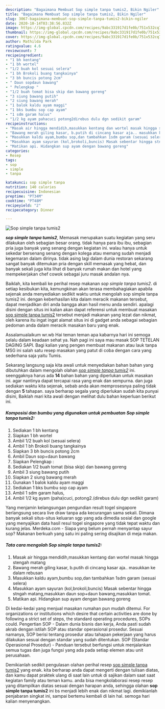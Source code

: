 ```yaml
---
description: "Bagaimana Membuat Sop simple tanpa tumis2, Bikin Ngiler"
title: "Bagaimana Membuat Sop simple tanpa tumis2, Bikin Ngiler"
slug: 3067-bagaimana-membuat-sop-simple-tanpa-tumis2-bikin-ngiler
date: 2020-10-14T03:38:56.832Z
image: https://img-global.cpcdn.com/recipes/9abc331917d1fe0b/751x532cq70/sop-simple-tanpa-tumis2-foto-resep-utama.jpg
thumbnail: https://img-global.cpcdn.com/recipes/9abc331917d1fe0b/751x532cq70/sop-simple-tanpa-tumis2-foto-resep-utama.jpg
cover: https://img-global.cpcdn.com/recipes/9abc331917d1fe0b/751x532cq70/sop-simple-tanpa-tumis2-foto-resep-utama.jpg
author: Mathilda Park
ratingvalue: 4.6
reviewcount: 7
recipeingredient:
- "1 bh kentang"
- "1 bh wortel"
- "1/2 buah kol sesuai selera"
- "1 bh Brokoli buang tangkainya"
- "3 bh buncis potong 2cm"
- " Daun sopdaun bawang"
- " Pelengkap "
- "1/2 buah tomat bisa skip dan bawang goreng"
- "3 siung bawang putih"
- "2 siung bawang merah"
- "1 balok kaldu ayam maggi"
- "1 bks bumbu sop cap ayam"
- "1 sdm garam halus"
- "1/2 kg ayam pahacuci potong2direbus dulu dgn sedikit garam"
recipeinstructions:
- "Masak air hingga mendidih,masukkan kentang dan wortel masak hingga stengah matang"
- "Bawang merah giling kasar, b.putih di cincang kasar aja.. masukkan ke dalam rebusan"
- "Masukkan kaldu ayam,bumbu sop,dan tambahkan 1sdm garam (sesuai selera)"
- "Masukkan ayam sayuran (kol,brokoli,buncis) Masak sebentar hingga stngah matang,masukkan daun sop+daun bawang,masukkan tomat."
- "Matikan api. Hidangkan sup ayam dengan bawang goreng"
categories:
- Resep
tags:
- sop
- simple
- tanpa

katakunci: sop simple tanpa 
nutrition: 140 calories
recipecuisine: Indonesian
preptime: "PT34M"
cooktime: "PT48M"
recipeyield: "2"
recipecategory: Dinner

---
```



![Sop simple tanpa tumis2](https://img-global.cpcdn.com/recipes/9abc331917d1fe0b/751x532cq70/sop-simple-tanpa-tumis2-foto-resep-utama.jpg)

<b><i>sop simple tanpa tumis2</i></b>, Memasak merupakan suatu kegiatan yang seru dilakukan oleh sebagian besar orang. tidak hanya para ibu ibu, sebagian pria juga banyak yang senang dengan kegiatan ini. walau hanya untuk sekedar bersenang senang dengan kolega atau memang sudah menjadi kegemaran dalam dirinya. tidak asing lagi dalam dunia restoran sekarang sangat banyak ditemukan pria dengan skill memasak yang hebat, dan banyak sekali juga kita lihat di banyak rumah makan dan hotel yang mempekerjakan chef cowok sebagai juru masak andalan nya.

Baiklah, kita kembali ke perihal resep makanan <i>sop simple tanpa tumis2</i>. di setiap kesibukan kita, kemungkinan akan terasa membahagiakan apabila sejenak anda menyediakan sedikit waktu untuk mengolah sop simple tanpa tumis2 ini. dengan keberhasilan kita dalam meracik makanan tersebut, dapat menjadikan diri anda bangga akan hasil menu anda sendiri. apalagi disini dengan situs ini kalian akan dapat referensi untuk membuat masakan <u>sop simple tanpa tumis2</u> tersebut menjadi makanan yang lezat dan nikmat, oleh karena itu ingat ingat alamat situs ini di gadget anda sebagai sebagian pedoman anda dalam meracik masakan baru yang enak.

Assalamualaikum wr.wb Hai teman teman apa kabarnya hari ini semoga selalu dalam keadaan sehat ya. Nah pagi ini saya mau masak SOP TETELAN DAGING SAPI. Bagi kalian yang pengen membuat makanan atau lauk tanpa MSG ini salah satu resep masakan yang patut di coba dengan cara yang sederhana saja yaitu Tumis.


Sekarang langsung saja kita awali untuk menyediakan bahan bahan yang dibutuhkan dalam mengolah olahan <u><i>sop simple tanpa tumis2</i></u> ini. seenggaknya harus ada <b>14</b> bahan bahan yang diperlukan untuk masakan ini. agar nantinya dapat tercapai rasa yang enak dan sempurna. dan juga sediakan waktu kita sejenak, sebab anda akan memprosesnya paling tidak dengan <b>5</b> tahapan. saya berharap segala yang diperlukan sudah kita punyai disini, Baiklah mari kita awali dengan melihat dulu bahan keperluan berikut ini.

<!--inarticleads1-->

##### Komposisi dan bumbu yang digunakan untuk pembuatan Sop simple tanpa tumis2:

1. Sediakan 1 bh kentang
1. Siapkan 1 bh wortel
1. Ambil 1/2 buah kol (sesuai selera)
1. Ambil 1 bh Brokoli buang tangkainya
1. Siapkan 3 bh buncis potong 2cm
1. Ambil  Daun sop+daun bawang
1. Siapkan  Pelengkap :
1. Sediakan 1/2 buah tomat (bisa skip) dan bawang goreng
1. Ambil 3 siung bawang putih
1. Siapkan 2 siung bawang merah
1. Gunakan 1 balok kaldu ayam maggi
1. Sediakan 1 bks bumbu sop cap ayam
1. Ambil 1 sdm garam halus,
1. Ambil 1/2 kg ayam (paha)cuci, potong2.(direbus dulu dgn sedikit garam)


Yang menjamin kelangsungan pengundian result togel singapore berlangsung secara live draw tanpa ada kecurangan sama sekali. Dimana banyak sekali situs-situs keluaran sgp yang ada dimedia sosial dan google yang menyajikan data hasil resul togel singapore yang tidak tepat waktu dan kurang jelas. Merdeka.com - Siapa yang belum pernah menyantap sayur sop? Makanan berkuah yang satu ini paling sering disajikan di meja makan. 

<!--inarticleads2-->

##### Tata cara mengolah Sop simple tanpa tumis2:

1. Masak air hingga mendidih,masukkan kentang dan wortel masak hingga stengah matang
1. Bawang merah giling kasar, b.putih di cincang kasar aja.. masukkan ke dalam rebusan
1. Masukkan kaldu ayam,bumbu sop,dan tambahkan 1sdm garam (sesuai selera)
1. Masukkan ayam sayuran (kol,brokoli,buncis) Masak sebentar hingga stngah matang,masukkan daun sop+daun bawang,masukkan tomat.
1. Matikan api. Hidangkan sup ayam dengan bawang goreng


Di kedai-kedai yang menjual masakan rumahan pun mudah ditemui. For organizations or institutions which desire that certain activities are done by following a strict set of steps, the standard operating procedures, SOPs could. Pengertian SOP - Dalam dunia bisnis dan kerja, Anda pasti sudah akrab dengan istilah SOP atau standar operasional prosedur. Sesuai namanya, SOP berisi tentang prosedur atau tahapan pekerjaan yang harus dilakukan sesuai dengan standar yang sudah ditentukan. SOP (Standar Operasional Prosedur) - Panduan tersebut berfungsi untuk menjalankan semua tugas dan juga fungsi yang ada pada setiap elemen atau unit perusahaan. 

Demikianlah sedikit pengulasan olahan perihal resep <u>sop simple tanpa tumis2</u> yang enak. kita berharap anda dapat mengerti dengan tulisan diatas, dan kamu dapat praktek ulang di saat lain untuk di sajikan dalam saat saat kegiatan family atau teman kamu. anda bisa mengkolaborasi resep resep yang ditampilkan diatas sesuai dengan harapan anda, sehingga olahan <b>sop simple tanpa tumis2</b> ini bs menjadi lebih enak dan nikmat lagi. demikianlah penjabaran singkat ini, sampai bertemu kembali di lain hal. semoga hari kalian menyenangkan.
